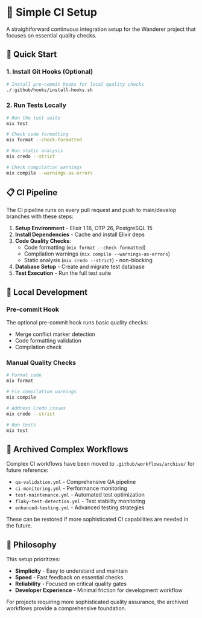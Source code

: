 # 🧪 Simple CI Setup

A straightforward continuous integration setup for the Wanderer project that focuses on essential quality checks.

## 🚀 Quick Start

### 1. Install Git Hooks (Optional)
```bash
# Install pre-commit hooks for local quality checks
./.github/hooks/install-hooks.sh
```

### 2. Run Tests Locally
```bash
# Run the test suite
mix test

# Check code formatting
mix format --check-formatted

# Run static analysis
mix credo --strict

# Check compilation warnings
mix compile --warnings-as-errors
```

## 📋 CI Pipeline

The CI pipeline runs on every pull request and push to main/develop branches with these steps:

1. **Setup Environment** - Elixir 1.16, OTP 26, PostgreSQL 15
2. **Install Dependencies** - Cache and install Elixir deps
3. **Code Quality Checks**:
   - Code formatting (`mix format --check-formatted`)
   - Compilation warnings (`mix compile --warnings-as-errors`)
   - Static analysis (`mix credo --strict`) - non-blocking
4. **Database Setup** - Create and migrate test database
5. **Test Execution** - Run the full test suite

## 🔧 Local Development

### Pre-commit Hook
The optional pre-commit hook runs basic quality checks:
- Merge conflict marker detection
- Code formatting validation
- Compilation check

### Manual Quality Checks
```bash
# Format code
mix format

# Fix compilation warnings
mix compile

# Address Credo issues
mix credo --strict

# Run tests
mix test
```

## 📁 Archived Complex Workflows

Complex CI workflows have been moved to `.github/workflows/archive/` for future reference:
- `qa-validation.yml` - Comprehensive QA pipeline
- `ci-monitoring.yml` - Performance monitoring
- `test-maintenance.yml` - Automated test optimization
- `flaky-test-detection.yml` - Test stability monitoring
- `enhanced-testing.yml` - Advanced testing strategies

These can be restored if more sophisticated CI capabilities are needed in the future.

## 🎯 Philosophy

This setup prioritizes:
- **Simplicity** - Easy to understand and maintain
- **Speed** - Fast feedback on essential checks
- **Reliability** - Focused on critical quality gates
- **Developer Experience** - Minimal friction for development workflow

For projects requiring more sophisticated quality assurance, the archived workflows provide a comprehensive foundation.